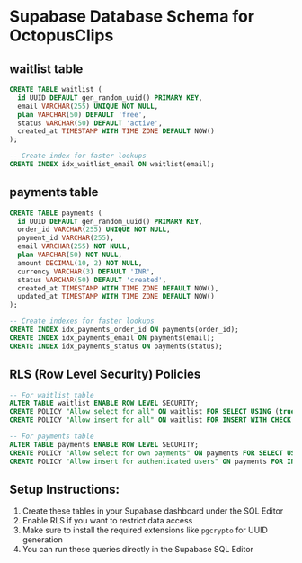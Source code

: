 # Supabase Database Schema for OctopusClips

## waitlist table

```sql
CREATE TABLE waitlist (
  id UUID DEFAULT gen_random_uuid() PRIMARY KEY,
  email VARCHAR(255) UNIQUE NOT NULL,
  plan VARCHAR(50) DEFAULT 'free',
  status VARCHAR(50) DEFAULT 'active',
  created_at TIMESTAMP WITH TIME ZONE DEFAULT NOW()
);

-- Create index for faster lookups
CREATE INDEX idx_waitlist_email ON waitlist(email);
```

## payments table

```sql
CREATE TABLE payments (
  id UUID DEFAULT gen_random_uuid() PRIMARY KEY,
  order_id VARCHAR(255) UNIQUE NOT NULL,
  payment_id VARCHAR(255),
  email VARCHAR(255) NOT NULL,
  plan VARCHAR(50) NOT NULL,
  amount DECIMAL(10, 2) NOT NULL,
  currency VARCHAR(3) DEFAULT 'INR',
  status VARCHAR(50) DEFAULT 'created',
  created_at TIMESTAMP WITH TIME ZONE DEFAULT NOW(),
  updated_at TIMESTAMP WITH TIME ZONE DEFAULT NOW()
);

-- Create indexes for faster lookups
CREATE INDEX idx_payments_order_id ON payments(order_id);
CREATE INDEX idx_payments_email ON payments(email);
CREATE INDEX idx_payments_status ON payments(status);
```

## RLS (Row Level Security) Policies

```sql
-- For waitlist table
ALTER TABLE waitlist ENABLE ROW LEVEL SECURITY;
CREATE POLICY "Allow select for all" ON waitlist FOR SELECT USING (true);
CREATE POLICY "Allow insert for all" ON waitlist FOR INSERT WITH CHECK (true);

-- For payments table
ALTER TABLE payments ENABLE ROW LEVEL SECURITY;
CREATE POLICY "Allow select for own payments" ON payments FOR SELECT USING (auth.uid() = email);
CREATE POLICY "Allow insert for authenticated users" ON payments FOR INSERT WITH CHECK (auth.uid() = email);
```

## Setup Instructions:

1. Create these tables in your Supabase dashboard under the SQL Editor
2. Enable RLS if you want to restrict data access
3. Make sure to install the required extensions like `pgcrypto` for UUID generation
4. You can run these queries directly in the Supabase SQL Editor